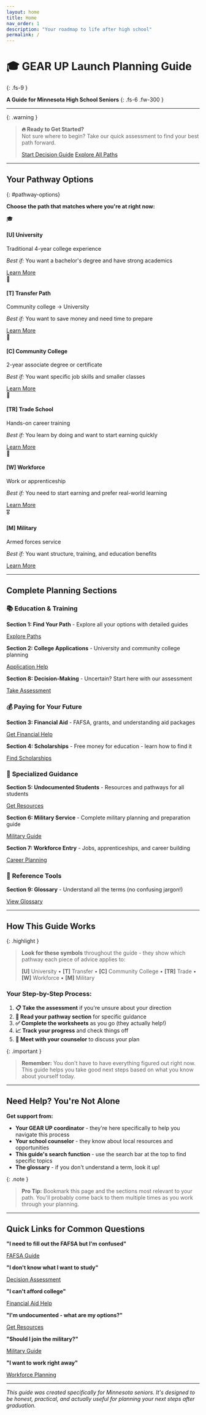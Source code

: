 ```yaml
---
layout: home
title: Home
nav_order: 1
description: "Your roadmap to life after high school"
permalink: /
---
```


# 🎓 GEAR UP Launch Planning Guide
{: .fs-9 }

**A Guide for Minnesota High School Seniors**
{: .fs-6 .fw-300 }

---

{: .warning }
> **🔥 Ready to Get Started?**  
> Not sure where to begin? Take our quick assessment to find your best path forward.  
> 
> <a href="section8/" class="btn btn-primary">Start Decision Guide</a>
> <a href="#pathway-options" class="btn">Explore All Paths</a>

---

## Your Pathway Options
{: #pathway-options}

**Choose the path that matches where you're at right now:**

<div class="pathway-grid">
  <div class="pathway-card">
    <span class="pathway-icon">🎓</span>
    <h4><strong>[U]</strong> University</h4>
    <p>Traditional 4-year college experience</p>
    <p><em>Best if:</em> You want a bachelor's degree and have strong academics</p>
    <a href="section1/university/" class="btn btn-primary">Learn More</a>
  </div>

  <div class="pathway-card">
    <span class="pathway-icon">🔄</span>
    <h4><strong>[T]</strong> Transfer Path</h4>
    <p>Community college → University</p>
    <p><em>Best if:</em> You want to save money and need time to prepare</p>
    <a href="section2/transfer-options/" class="btn btn-primary">Learn More</a>
  </div>

  <div class="pathway-card">
    <span class="pathway-icon">🏫</span>
    <h4><strong>[C]</strong> Community College</h4>
    <p>2-year associate degree or certificate</p>
    <p><em>Best if:</em> You want specific job skills and smaller classes</p>
    <a href="section1/community-college/" class="btn btn-primary">Learn More</a>
  </div>

  <div class="pathway-card">
    <span class="pathway-icon">🔧</span>
    <h4><strong>[TR]</strong> Trade School</h4>
    <p>Hands-on career training</p>
    <p><em>Best if:</em> You learn by doing and want to start earning quickly</p>
    <a href="section1/trade-school/" class="btn btn-primary">Learn More</a>
  </div>

  <div class="pathway-card">
    <span class="pathway-icon">💼</span>
    <h4><strong>[W]</strong> Workforce</h4>
    <p>Work or apprenticeship</p>
    <p><em>Best if:</em> You need to start earning and prefer real-world learning</p>
    <a href="section1/workforce/" class="btn btn-primary">Learn More</a>
  </div>

  <div class="pathway-card">
    <span class="pathway-icon">🎖️</span>
    <h4><strong>[M]</strong> Military</h4>
    <p>Armed forces service</p>
    <p><em>Best if:</em> You want structure, training, and education benefits</p>
    <a href="section1/military/" class="btn btn-primary">Learn More</a>
  </div>
</div>

---

## Complete Planning Sections

### 📚 **Education & Training**
<div class="section-card">
  <p><strong>Section 1: Find Your Path</strong> - Explore all your options with detailed guides</p>
  <a href="section1/" class="btn">Explore Paths</a>
</div>

<div class="section-card">
  <p><strong>Section 2: College Applications</strong> - University and community college planning</p>
  <a href="section2/" class="btn">Application Help</a>
</div>

<div class="section-card">
  <p><strong>Section 8: Decision-Making</strong> - Uncertain? Start here with our assessment</p>
  <a href="section8/" class="btn">Take Assessment</a>
</div>

### 💰 **Paying for Your Future**
<div class="section-card">
  <p><strong>Section 3: Financial Aid</strong> - FAFSA, grants, and understanding aid packages</p>
  <a href="section3/" class="btn">Get Financial Help</a>
</div>

<div class="section-card">
  <p><strong>Section 4: Scholarships</strong> - Free money for education - learn how to find it</p>
  <a href="section4/" class="btn">Find Scholarships</a>
</div>

### 🎯 **Specialized Guidance**
<div class="section-card">
  <p><strong>Section 5: Undocumented Students</strong> - Resources and pathways for all students</p>
  <a href="section5/" class="btn">Get Resources</a>
</div>

<div class="section-card">
  <p><strong>Section 6: Military Service</strong> - Complete military planning and preparation guide</p>
  <a href="section6/" class="btn">Military Guide</a>
</div>

<div class="section-card">
  <p><strong>Section 7: Workforce Entry</strong> - Jobs, apprenticeships, and career building</p>
  <a href="section7/" class="btn">Career Planning</a>
</div>

### 📖 **Reference Tools**
<div class="section-card">
  <p><strong>Section 9: Glossary</strong> - Understand all the terms (no confusing jargon!)</p>
  <a href="section9/" class="btn">View Glossary</a>
</div>

---

## How This Guide Works

{: .highlight }
> **Look for these symbols** throughout the guide - they show which pathway each piece of advice applies to:
> 
> **[U]** University • **[T]** Transfer • **[C]** Community College • **[TR]** Trade • **[W]** Workforce • **[M]** Military

### Your Step-by-Step Process:

1. **📋 Take the assessment** if you're unsure about your direction
2. **📖 Read your pathway section** for specific guidance
3. **✅ Complete the worksheets** as you go (they actually help!)
4. **📈 Track your progress** and check things off
5. **💬 Meet with your counselor** to discuss your plan

{: .important }
> **Remember:** You don't have to have everything figured out right now. This guide helps you take good next steps based on what you know about yourself today.

---

## Need Help? You're Not Alone

**Get support from:**
- **Your GEAR UP coordinator** - they're here specifically to help you navigate this process
- **Your school counselor** - they know about local resources and opportunities
- **This guide's search function** - use the search bar at the top to find specific topics
- **The glossary** - if you don't understand a term, look it up!

{: .note }
> **Pro Tip:** Bookmark this page and the sections most relevant to your path. You'll probably come back to them multiple times as you work through your planning.

---

## Quick Links for Common Questions

<div class="quick-links-grid">
  <div class="quick-link-card">
    <p><strong>"I need to fill out the FAFSA but I'm confused"</strong></p>
    <a href="section3/fafsa-demystified/" class="btn btn-primary">FAFSA Guide</a>
  </div>
  
  <div class="quick-link-card">
    <p><strong>"I don't know what I want to study"</strong></p>
    <a href="section8/" class="btn btn-primary">Decision Assessment</a>
  </div>
  
  <div class="quick-link-card">
    <p><strong>"I can't afford college"</strong></p>
    <a href="section3/" class="btn btn-primary">Financial Aid Help</a>
  </div>
  
  <div class="quick-link-card">
    <p><strong>"I'm undocumented - what are my options?"</strong></p>
    <a href="section5/" class="btn btn-primary">Get Resources</a>
  </div>
  
  <div class="quick-link-card">
    <p><strong>"Should I join the military?"</strong></p>
    <a href="section6/preparation-and-decisions/" class="btn btn-primary">Military Guide</a>
  </div>
  
  <div class="quick-link-card">
    <p><strong>"I want to work right away"</strong></p>
    <a href="section7/" class="btn btn-primary">Workforce Planning</a>
  </div>
</div>

---

*This guide was created specifically for Minnesota seniors. It's designed to be honest, practical, and actually useful for planning your next steps after graduation.*
